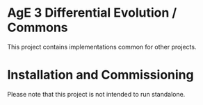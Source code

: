 # AgE 3 Differential Evolution / Commons
This project contains implementations common for other projects.

# Installation and Commissioning
Please note that this project is not intended to run standalone.
